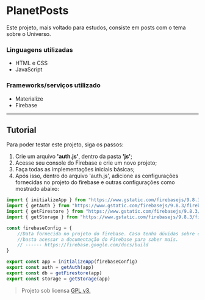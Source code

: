 # PlanetPosts

Este projeto, mais voltado para estudos, consiste em posts com o tema sobre o Universo.

### Linguagens utilizadas
- HTML e CSS
- JavaScript

### Frameworks/serviços utilizado 
- Materialize
- Firebase

---

## Tutorial

Para poder testar este projeto, siga os passos:

1. Crie um arquivo **'auth.js'**, dentro da pasta **'js'**;
2. Acesse seu console do Firebase e crie um novo projeto;
3. Faça todas as implementações iniciais básicas;
4. Após isso, dentro do arquivo 'auth.js', adicione as configurações fornecidas no projeto do firebase e outras configurações como mostrado abaixo:

```js
import { initializeApp } from "https://www.gstatic.com/firebasejs/9.8.3/firebase-app.js"
import { getAuth } from "https://www.gstatic.com/firebasejs/9.8.3/firebase-auth.js"
import { getFirestore } from "https://www.gstatic.com/firebasejs/9.8.3/firebase-firestore.js"
import { getStorage } from "https://www.gstatic.com/firebasejs/9.8.3/firebase-storage.js"

const firebaseConfig = {
    //Data fornecida no projeto do firebase. Caso tenha dúvidas sobre como fazer essa implementação,
    //basta acessar a documentação do Firebase para saber mais.
    // ------ https://firebase.google.com/docs/build
}

export const app = initializeApp(firebaseConfig)
export const auth = getAuth(app)
export const db = getFirestore(app)
export const storage = getStorage(app)

```

> Projeto sob licensa [GPL v3.](LICENSE.md)
